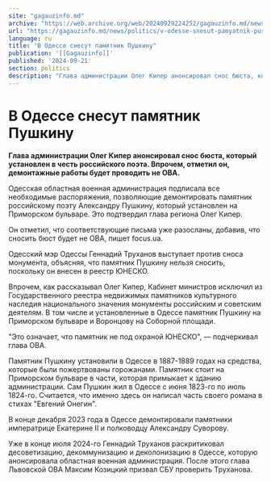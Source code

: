 ```yaml
---
site: "gagauzinfo.md"
archive: "https://web.archive.org/web/20240929224252/gagauzinfo.md/news/politics/v-odesse-snesut-pamyatnik-pushkinu"
url: "https://gagauzinfo.md/news/politics/v-odesse-snesut-pamyatnik-pushkinu"
language: ru
title: "В Одессе снесут памятник Пушкину"
publication: '[[Gagauzinfo]]'
published: '2024-09-21'
section: politics
description: "Глава администрации Олег Кипер анонсировал снос бюста, который установлен в честь российского поэта. Впрочем, отметил он, демонтажные работы будет проводить не ОВА."
---
```


# В Одессе снесут памятник Пушкину

**Глава администрации Олег Кипер анонсировал снос бюста, который установлен в честь российского поэта. Впрочем, отметил он, демонтажные работы будет проводить не ОВА.**

Одесская областная военная администрация подписала все необходимые распоряжения, позволяющие демонтировать памятник российскому поэту Александру Пушкину, который установлен на Приморском бульваре. Это подтвердил глава региона Олег Кипер.

Он отметил, что соответствующие письма уже разосланы, добавив, что сносить бюст будет не ОВА, пишет focus.ua.

Одесский мэр Одессы Геннадий Труханов выступает против сноса монумента, объясняя, что памятник Пушкину нельзя сносить, поскольку он внесен в реестр ЮНЕСКО.

Впрочем, как рассказывал Олег Кипер, Кабинет министров исключил из Государственного реестра недвижимых памятников культурного наследия национального значения монументы российским и советским деятелям. В том числе и установленные в Одессе памятник Пушкину на Приморском бульваре и Воронцову на Соборной площади.

"Это означает, что памятник не под охраной ЮНЕСКО", — подчеркивал глава ОВА.

Памятник Пушкину установили в Одессе в 1887-1889 годах на средства, которые были пожертвованы горожанами. Памятник стоит на Приморском бульваре в части, которая примыкает к зданию администрации. Сам Пушкин жил в Одессе с июня 1823-го по июль 1824-го. Считается, что именно здесь он написал часть своего романа в стихах "Евгений Онегин".

В конце декабря 2023 года в Одессе демонтировали памятники императрице Екатерине II и полководцу Александру Суворову.

Уже в конце июля 2024-го Геннадий Труханов раскритиковал десоветизацию, декоммунизацию и деколонизацию в Одессе, которую анонсировала областная военная администрация. После этого глава Львовской ОВА Максим Козицкий призвал СБУ проверить Труханова.